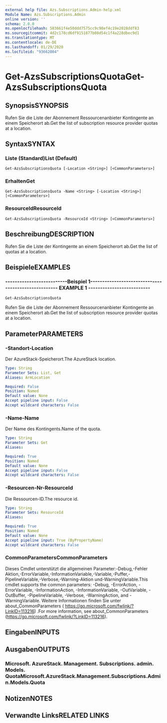 ```yaml
---
external help file: Azs.Subscriptions.Admin-help.xml
Module Name: Azs.Subscriptions.Admin
online version: ''
schema: 2.0.0
ms.openlocfilehash: 503661f4e50ddd7575cc9c98ef4c19e2028ddf83
ms.sourcegitcommit: 4d2c178cd6df9151877b08d54c1f4a228dbec9d1
ms.translationtype: MT
ms.contentlocale: de-DE
ms.lasthandoff: 01/29/2020
ms.locfileid: "93662004"
---
```

# <span data-ttu-id="adc10-101">Get-AzsSubscriptionsQuota</span><span class="sxs-lookup"><span data-stu-id="adc10-101">Get-AzsSubscriptionsQuota</span></span>

## <span data-ttu-id="adc10-102">Synopsis</span><span class="sxs-lookup"><span data-stu-id="adc10-102">SYNOPSIS</span></span>
<span data-ttu-id="adc10-103">Rufen Sie die Liste der Abonnement Ressourcenanbieter Kontingente an einem Speicherort ab.</span><span class="sxs-lookup"><span data-stu-id="adc10-103">Get the list of subscription resource provider quotas at a location.</span></span>

## <span data-ttu-id="adc10-104">Syntax</span><span class="sxs-lookup"><span data-stu-id="adc10-104">SYNTAX</span></span>

### <span data-ttu-id="adc10-105">Liste (Standard)</span><span class="sxs-lookup"><span data-stu-id="adc10-105">List (Default)</span></span>
```
Get-AzsSubscriptionsQuota [-Location <String>] [<CommonParameters>]
```

### <span data-ttu-id="adc10-106">Erhalten</span><span class="sxs-lookup"><span data-stu-id="adc10-106">Get</span></span>
```
Get-AzsSubscriptionsQuota -Name <String> [-Location <String>] [<CommonParameters>]
```

### <span data-ttu-id="adc10-107">ResourceId</span><span class="sxs-lookup"><span data-stu-id="adc10-107">ResourceId</span></span>
```
Get-AzsSubscriptionsQuota -ResourceId <String> [<CommonParameters>]
```

## <span data-ttu-id="adc10-108">Beschreibung</span><span class="sxs-lookup"><span data-stu-id="adc10-108">DESCRIPTION</span></span>
<span data-ttu-id="adc10-109">Rufen Sie die Liste der Kontingente an einem Speicherort ab.</span><span class="sxs-lookup"><span data-stu-id="adc10-109">Get the list of quotas at a location.</span></span>

## <span data-ttu-id="adc10-110">Beispiele</span><span class="sxs-lookup"><span data-stu-id="adc10-110">EXAMPLES</span></span>

### <span data-ttu-id="adc10-111">--------------------------Beispiel 1--------------------------</span><span class="sxs-lookup"><span data-stu-id="adc10-111">-------------------------- EXAMPLE 1 --------------------------</span></span>
```
Get-AzsSubscriptionsQuota
```

<span data-ttu-id="adc10-112">Rufen Sie die Liste der Abonnement Ressourcenanbieter Kontingente an einem Speicherort ab.</span><span class="sxs-lookup"><span data-stu-id="adc10-112">Get the list of subscription resource provider quotas at a location.</span></span>

## <span data-ttu-id="adc10-113">Parameter</span><span class="sxs-lookup"><span data-stu-id="adc10-113">PARAMETERS</span></span>

### <span data-ttu-id="adc10-114">-Standort</span><span class="sxs-lookup"><span data-stu-id="adc10-114">-Location</span></span>
<span data-ttu-id="adc10-115">Der AzureStack-Speicherort.</span><span class="sxs-lookup"><span data-stu-id="adc10-115">The AzureStack location.</span></span>

```yaml
Type: String
Parameter Sets: List, Get
Aliases: ArmLocation

Required: False
Position: Named
Default value: None
Accept pipeline input: False
Accept wildcard characters: False
```

### <span data-ttu-id="adc10-116">-Name</span><span class="sxs-lookup"><span data-stu-id="adc10-116">-Name</span></span>
<span data-ttu-id="adc10-117">Der Name des Kontingents.</span><span class="sxs-lookup"><span data-stu-id="adc10-117">Name of the quota.</span></span>

```yaml
Type: String
Parameter Sets: Get
Aliases: 

Required: True
Position: Named
Default value: None
Accept pipeline input: False
Accept wildcard characters: False
```

### <span data-ttu-id="adc10-118">-Resourcen-Nr</span><span class="sxs-lookup"><span data-stu-id="adc10-118">-ResourceId</span></span>
<span data-ttu-id="adc10-119">Die Ressourcen-ID.</span><span class="sxs-lookup"><span data-stu-id="adc10-119">The resource id.</span></span>

```yaml
Type: String
Parameter Sets: ResourceId
Aliases: 

Required: True
Position: Named
Default value: None
Accept pipeline input: True (ByPropertyName)
Accept wildcard characters: False
```

### <span data-ttu-id="adc10-120">CommonParameters</span><span class="sxs-lookup"><span data-stu-id="adc10-120">CommonParameters</span></span>
<span data-ttu-id="adc10-121">Dieses Cmdlet unterstützt die allgemeinen Parameter:-Debug,-Fehler Aktion,-ErrorVariable,-InformationVariable,-Variable,-Puffer,-PipelineVariable,-Verbose,-Warning-Aktion und-WarningVariable.</span><span class="sxs-lookup"><span data-stu-id="adc10-121">This cmdlet supports the common parameters: -Debug, -ErrorAction, -ErrorVariable, -InformationAction, -InformationVariable, -OutVariable, -OutBuffer, -PipelineVariable, -Verbose, -WarningAction, and -WarningVariable.</span></span> <span data-ttu-id="adc10-122">Weitere Informationen finden Sie unter about_CommonParameters ( https://go.microsoft.com/fwlink/?LinkID=113216) .</span><span class="sxs-lookup"><span data-stu-id="adc10-122">For more information, see about_CommonParameters (https://go.microsoft.com/fwlink/?LinkID=113216).</span></span>

## <span data-ttu-id="adc10-123">Eingaben</span><span class="sxs-lookup"><span data-stu-id="adc10-123">INPUTS</span></span>

## <span data-ttu-id="adc10-124">Ausgaben</span><span class="sxs-lookup"><span data-stu-id="adc10-124">OUTPUTS</span></span>

### <span data-ttu-id="adc10-125">Microsoft. AzureStack. Management. Subscriptions. admin. Models. Quota</span><span class="sxs-lookup"><span data-stu-id="adc10-125">Microsoft.AzureStack.Management.Subscriptions.Admin.Models.Quota</span></span>

## <span data-ttu-id="adc10-126">Notizen</span><span class="sxs-lookup"><span data-stu-id="adc10-126">NOTES</span></span>

## <span data-ttu-id="adc10-127">Verwandte Links</span><span class="sxs-lookup"><span data-stu-id="adc10-127">RELATED LINKS</span></span>

